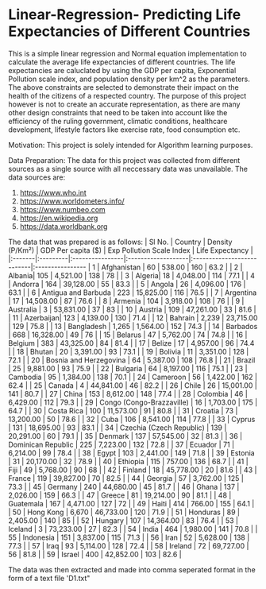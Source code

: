 # Linear-Regression- Predicting Life Expectancies of Different Countries

This is a simple linear regression and Normal equation implementation to calculate the average life expectancies of different countries.
The life expectancies are caluclated by using the GDP per capita, Exponential Pollution scale index, and population density per km^2 as the parameters.
The above constraints are selected to demonstrate their impact on the health of the citizens of a respected country.
The purpose of this project however is not to create an accurate representation, as there are many other design constraints that need to be taken into account like the efficiency of the ruling government, climatic conditions, healthcare development, lifestyle factors like exercise rate, food consumption etc.

Motivation: This project is solely intended for Algorithm learning purposes.

Data Preparation: 
The data for this project was collected from different sources as a single source with all neccessary data was unavailable.
The data sources are:
1) https://www.who.int
2) https://www.worldometers.info/
3) https://www.numbeo.com
4) https://en.wikipedia.org
5) https://data.worldbank.org

The data that was prepared is as follows:
| Sl No. |	Country |	Density (P/Km²) |	GDP Per capita ($) |	Exp Pollution Scale Index |	Life Expectancy |
|:-------|:---------|:----------------|:-------------------|:---------------------------|:----------------
| 1	| Afghanistan |	60 |	538.00 	| 160	 | 63.2 |
| 2	| Albania| 	105		| 4,521.00		| 138	| 	78	|
| 3	| Algeria| 	18	| 	4,048.00		| 114		| 77.1	| 
| 4	| Andorra	| 164	| 	39,128.00	| 	55	|  	83.3	| 
| 5	| Angola | 	26		| 4,096.00		| 176		| 63.1	| 
| 6	| Antigua and Barbuda | 	223		| 15,825.00		| 116		| 76.5	|
| 7	| Argentina	| 17	| 	14,508.00		| 87	| 	76.6	| 
| 8	| Armenia	| 104	| 	3,918.00		| 108	| 	76	| 
| 9	| Australia	| 3		| 53,831.00		| 37		| 83	|
| 10 | Austria	| 109		| 47,261.00		| 33	| 	81.6	| 
| 11	| Azerbaijan| 	123	| 	4,139.00	| 	130	| 	71.4	| 
| 12	| Bahrain	| 2,239		| 23,715.00	| 129		| 75.8	| 
| 13	| Bangladesh	| 	1,265		| 1,564.00		| 152		| 74.3	| 
| 14	| Barbados	| 668	| 	16,328.00		| 49	| 	76	| 
| 15	| Belarus	| 	47	| 	5,762.00	| 	74	| 	74.8	| 
| 16	| Belgium	| 	383	| 	43,325.00	| 	84	| 	81.4	| 
| 17	| Belize	| 	17	| 	4,957.00	| 	96	| 	74.4	| 
| 18	| Bhutan	| 	20	| 	3,391.00	| 	93	| 	73.1	| 
| 19	| Bolivia	| 	11	| 	3,351.00	| 	128	| 	72.1	| 
| 20	| Bosnia and Herzegovina	| 	64	| 	5,387.00	| 	108	| 	76.8	| 
| 21	| Brazil	| 	25	| 	9,881.00	| 	93	| 	75.9	| 
| 22	| Bulgaria	| 	64	| 	8,197.00	| 	116	| 	75.1	| 
| 23	| Cambodia	| 	95	| 	1,384.00	| 	138	| 	70.1	| 
| 24	| Cameroon	| 	56	| 	1,422.00	| 	162	| 	62.4	| 
| 25	| Canada	| 	4		| 44,841.00	| 	46	| 	82.2	| 
| 26	| Chile	| 	26	| 	15,001.00	| 	141	| 	80.7	| 
| 27	| China	| 	153	| 	8,612.00	| 	148	| 	77.4	| 
| 28	| Colombia	| 	46	| 	6,429.00	| 	112	| 	79.3	| 
| 29	| Congo (Congo-Brazzaville)	| 	16	| 	1,703.00	| 	175	| 	64.7	| 
| 30	| Costa Rica	| 	100	| 	11,573.00	| 	91	| 	80.8	| 
| 31	| Croatia	| 	73	| 	13,200.00	| 	50	| 	78.6	| 
| 32	| Cuba	| 	106	| 	8,541.00	| 	114	| 	77.8	| 
| 33	| Cyprus	| 	131	| 	18,695.00	| 	93	| 	83.1	| 
| 34	| Czechia (Czech Republic)	| 	139	| 	20,291.00	| 	60	| 	79.1	| 
| 35	| Denmark		| 137	| 	57,545.00	| 	32		| 81.3	| 
| 36	| Dominican Republic	| 	225	| 	7,223.00	| 	132	| 	72.8	| 
| 37	| Ecuador	| 	71	| 	6,214.00	| 	99	| 	78.4	| 
| 38	| Egypt	| 	103	| 	2,441.00	| 	149	| 	71.8	| 
| 39	| Estonia		| 31	| 	20,170.00	| 	32	| 	78.9	| 
| 40	| Ethiopia	| 	115		| 757.00	| 	136		| 68.7	| 
| 41	| Fiji	| 	49	| 	5,768.00	| 	90	| 	68	| 
| 42	| Finland	| 	18	| 	45,778.00	| 	20	| 	81.6	| 
| 43	| France	| 	119	| 	39,827.00	| 	70	| 	82.5	| 
| 44	| Georgia	| 	57	| 	3,762.00	| 	125	| 	73.3	| 
| 45	| Germany	| 240	| 	44,680.00	| 	45	| 	81.7	| 
| 46	| Ghana	| 	137	| 	2,026.00	| 	159	| 	66.3	| 
| 47	| Greece	| 	81	| 	19,214.00	| 	90	| 	81.1	| 
| 48	| Guatemala	| 	167	| 	4,471.00	| 	127	| 	72	| 
| 49	| Haiti	| 	414		| 766.00	| 	155	| 	64.1	| 
| 50	| Hong Kong	| 	6,670	| 	46,733.00	| 	120		| 71.9	| 
| 51	| Honduras	| 	89	| 	2,405.00	| 	140	| 	85	| 
| 52	| Hungary	| 	107	| 	14,364.00	| 	83	| 	76.4	| 
| 53	| Iceland	| 	3	| 	73,233.00	| 	27	| 	82.3	| 
| 54	| India		| 464	| 	1,980.00	| 	141	| 	70.8	| 
| 55	| Indonesia	| 	151	| 	3,837.00	| 	115	| 	71.3	| 
| 56	| Iran	| 	52	| 	5,628.00	| 	138	| 	77.3	| 
| 57	| Iraq	| 	93	| 	5,114.00	| 	128	| 	72.4	| 
| 58	| Ireland	| 	72	| 	69,727.00	| 	56	| 	81.8	| 
| 59	| Israel	| 	400	| 	42,852.00	| 	103	| 	82.6	| 


The data was then extracted and made into comma seperated format in the form of a text file 'D1.txt"




